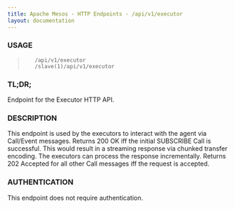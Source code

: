 ```yaml
---
title: Apache Mesos - HTTP Endpoints - /api/v1/executor
layout: documentation
---
```

<!--- This is an automatically generated file. DO NOT EDIT! --->

### USAGE ###
>        /api/v1/executor
>        /slave(1)/api/v1/executor

### TL;DR; ###
Endpoint for the Executor HTTP API.

### DESCRIPTION ###
This endpoint is used by the executors to interact with the
agent via Call/Event messages.
Returns 200 OK iff the initial SUBSCRIBE Call is successful.
This would result in a streaming response via chunked
transfer encoding. The executors can process the response
incrementally.
Returns 202 Accepted for all other Call messages iff the
request is accepted.


### AUTHENTICATION ###
This endpoint does not require authentication.